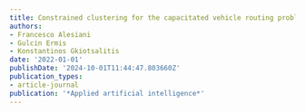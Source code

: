 ```yaml
---
title: Constrained clustering for the capacitated vehicle routing problem (cc-cvrp)
authors:
- Francesco Alesiani
- Gulcin Ermis
- Konstantinos Gkiotsalitis
date: '2022-01-01'
publishDate: '2024-10-01T11:44:47.803660Z'
publication_types:
- article-journal
publication: '*Applied artificial intelligence*'
---
```


